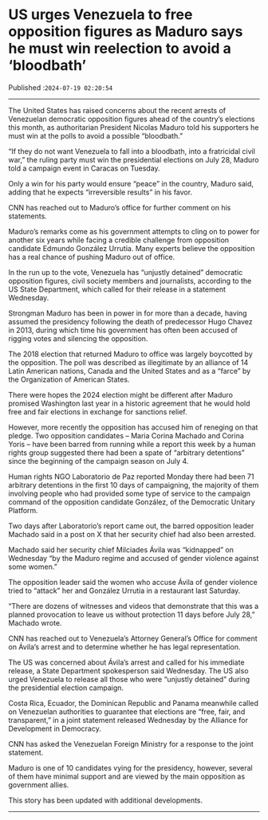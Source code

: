 # US urges Venezuela to free opposition figures as Maduro says he must win reelection to avoid a ‘bloodbath’

Published :`2024-07-19 02:20:54`

---

The United States has raised concerns about the recent arrests of Venezuelan democratic opposition figures ahead of the country’s elections this month, as authoritarian President Nicolas Maduro told his supporters he must win at the polls to avoid a possible “bloodbath.”

“If they do not want Venezuela to fall into a bloodbath, into a fratricidal civil war,” the ruling party must win the presidential elections on July 28, Maduro told a campaign event in Caracas on Tuesday.

Only a win for his party would ensure “peace” in the country, Maduro said, adding that he expects “irreversible results” in his favor.

CNN has reached out to Maduro’s office for further comment on his statements.

Maduro’s remarks come as his government attempts to cling on to power for another six years while facing a credible challenge from opposition candidate Edmundo González Urrutia. Many experts believe the opposition has a real chance of pushing Maduro out of office.

In the run up to the vote, Venezuela has “unjustly detained” democratic opposition figures, civil society members and journalists, according to the US State Department, which called for their release in a statement Wednesday.

Strongman Maduro has been in power in for more than a decade, having assumed the presidency following the death of predecessor Hugo Chavez in 2013, during which time his government has often been accused of rigging votes and silencing the opposition.

The 2018 election that returned Maduro to office was largely boycotted by the opposition. The poll was described as illegitimate by an alliance of 14 Latin American nations, Canada and the United States and as a “farce” by the Organization of American States.

There were hopes the 2024 election might be different after Maduro promised Washington last year in a historic agreement that he would hold free and fair elections in exchange for sanctions relief.

However, more recently the opposition has accused him of reneging on that pledge. Two opposition candidates – Maria Corina Machado and Corina Yoris – have been barred from running while a report this week by a human rights group suggested there had been a spate of “arbitrary detentions” since the beginning of the campaign season on July 4.

Human rights NGO Laboratorio de Paz reported Monday there had been 71 arbitrary detentions in the first 10 days of campaigning, the majority of them involving people who had provided some type of service to the campaign command of the opposition candidate González, of the Democratic Unitary Platform.

Two days after Laboratorio’s report came out, the barred opposition leader Machado said in a post on X that her security chief had also been arrested.

Machado said her security chief Milciades Ávila was “kidnapped” on Wednesday “by the Maduro regime and accused of gender violence against some women.”

The opposition leader said the women who accuse Ávila of gender violence tried to “attack” her and González Urrutia in a restaurant last Saturday.

“There are dozens of witnesses and videos that demonstrate that this was a planned provocation to leave us without protection 11 days before July 28,” Machado wrote.

CNN has reached out to Venezuela’s Attorney General’s Office for comment on Ávila’s arrest and to determine whether he has legal representation.

The US was concerned about Ávila’s arrest and called for his immediate release, a State Department spokesperson said Wednesday. The US also urged Venezuela to release all those who were “unjustly detained” during the presidential election campaign.

Costa Rica, Ecuador, the Dominican Republic and Panama meanwhile called on Venezuelan authorities to guarantee that elections are “free, fair, and transparent,” in a joint statement released Wednesday by the Alliance for Development in Democracy.

CNN has asked the Venezuelan Foreign Ministry for a response to the joint statement.

Maduro is one of 10 candidates vying for the presidency, however, several of them have minimal support and are viewed by the main opposition as government allies.

This story has been updated with additional developments.

---

